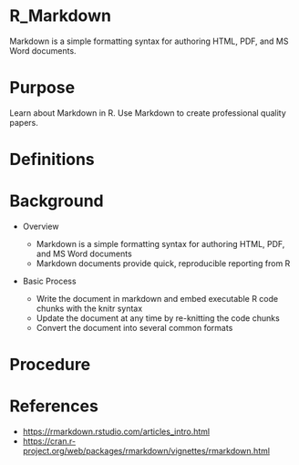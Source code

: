 # R_Markdown
Markdown is a simple formatting syntax for authoring HTML, PDF, and MS Word documents.

# Purpose
Learn about Markdown in R. Use Markdown to create professional quality papers.

# Definitions



# Background
- Overview
  - Markdown is a simple formatting syntax for authoring HTML, PDF, and MS Word documents
  - Markdown documents provide quick, reproducible reporting from R

- Basic Process
  - Write the document in markdown and embed executable R code chunks with the knitr syntax
  - Update the document at any time by re-knitting the code chunks
  - Convert the document into several common formats


# Procedure



# References
- https://rmarkdown.rstudio.com/articles_intro.html
- https://cran.r-project.org/web/packages/rmarkdown/vignettes/rmarkdown.html
